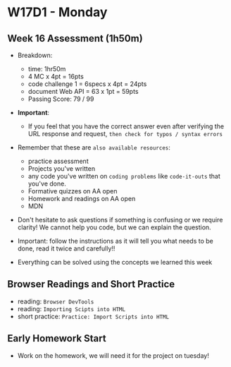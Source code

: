 # W17D1 - Monday

## Week 16 Assessment (1h50m)
- Breakdown:
  - time: 1hr50m
  - 4 MC x 4pt = 16pts
  - code challenge 1 = 6specs x 4pt = 24pts
  - document Web API = 63 x 1pt = 59pts
  - Passing Score: 79 / 99

- **Important**:
  - If you feel that you have the correct answer even after verifying the URL response and request, `then check for typos / syntax errors`


- Remember that these are `also available resources`:
  - practice assessment
  - Projects you've written
  - any code you've written on `coding problems` like `code-it-outs` that you've done.
  - Formative quizzes on AA open
  - Homework and readings on AA open
  - MDN

- Don't hesitate to ask questions if something is confusing or we require clarity! We cannot help you code, but we can explain the question.

- Important: follow the instructions as it will tell you what needs to be done, read it twice and carefully!!
- Everything can be solved using the concepts we learned this week

## Browser Readings and Short Practice
- reading: `Browser DevTools`
- reading: `Importing Scipts into HTML`
- short practice: `Practice: Import Scripts into HTML`

## Early Homework Start
- Work on the homework, we will need it for the project on tuesday!
